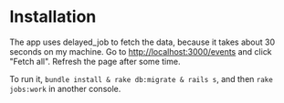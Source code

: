 Installation
============

The app uses delayed_job to fetch the data, because it takes about 30 seconds on my machine. Go to [http://localhost:3000/events](http://localhost:3000/events) and click "Fetch all". Refresh the page after some time.

To run it, `bundle install & rake db:migrate & rails s`, and then `rake jobs:work` in another console.